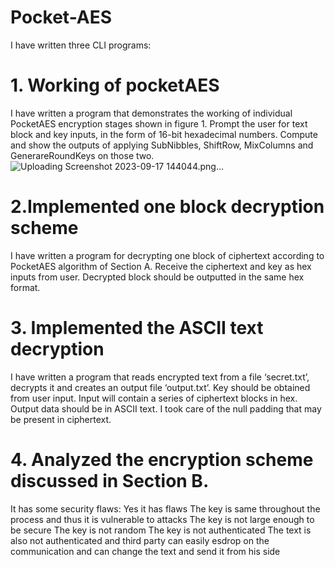 # Pocket-AES
I have written three CLI programs:
# 1. Working of pocketAES
 I have written a program that demonstrates the working of individual PocketAES encryption stages
shown in figure 1. Prompt the user for text block and key inputs, in the form of 16-bit
hexadecimal numbers. Compute and show the outputs of applying SubNibbles, ShiftRow,
MixColumns and GenerareRoundKeys on those two. 
![Uploading Screenshot 2023-09-17 144044.png…]()


# 2.Implemented one block decryption scheme 
 I have written a program for decrypting one block of ciphertext according to PocketAES algorithm of Section A. Receive the ciphertext and key as hex inputs from user. Decrypted block should be outputted in the same hex format.
# 3. Implemented the ASCII text decryption 
 I have written a program that
reads encrypted text from a file ‘secret.txt’, decrypts it and creates an output file ‘output.txt’.
Key should be obtained from user input. Input will contain a series of ciphertext blocks in
hex. Output data should be in ASCII text. I took care of the null
padding that may be present in ciphertext.
# 4. Analyzed the encryption scheme discussed in Section B. 
It has some security flaws:
Yes it has flaws 
 The key is same throughout the process and thus it is vulnerable to attacks
 The key is not large enough to be secure
 The key is not random
 The key is not authenticated
 The text is also not authenticated and third party can easily esdrop on the communication 
 and can change the text and send it from his side
